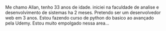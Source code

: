 Me chamo Allan, tenho 33 anos de idade.
iniciei na faculdade de analise e desenvolvimento de sistemas ha 2 meses.
Pretendo ser um desenvolvedor web em 3 anos.
Estou fazendo curso de python do basico ao avançado pela Udemy.
Estou muito empolgado nessa area...
